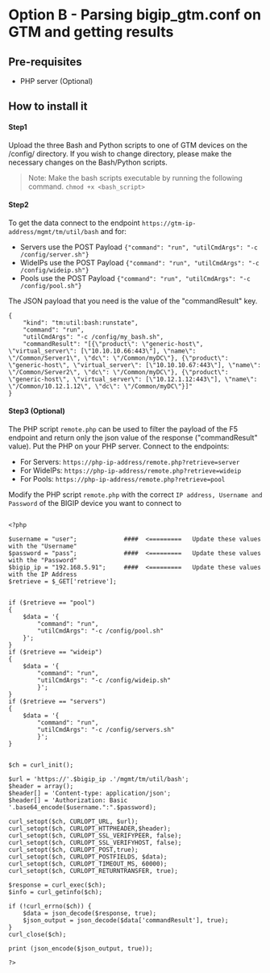 
# Option B - Parsing bigip_gtm.conf on GTM and getting results

## Pre-requisites

* PHP server (Optional)

## How to install it

#### Step1
Upload the three Bash and Python scripts to one of GTM devices on the /config/ directory. If you wish to change directory, please make the necessary changes on the Bash/Python scripts.

> Note: Make the bash scripts executable by running the following command. `chmod +x <bash_script>`

#### Step2
To get the data connect to the endpoint `https://gtm-ip-address/mgmt/tm/util/bash` and for:
* Servers use the POST Payload `{"command": "run", "utilCmdArgs": "-c /config/server.sh"}`
* WideIPs use the POST Payload `{"command": "run", "utilCmdArgs": "-c /config/wideip.sh"}`
* Pools use the POST Payload `{"command": "run", "utilCmdArgs": "-c /config/pool.sh"}`

The JSON payload that you need is the value of the "commandResult" key.

```shell
{
    "kind": "tm:util:bash:runstate",
    "command": "run",
    "utilCmdArgs": "-c /config/my_bash.sh",
    "commandResult": "[{\"product\": \"generic-host\", \"virtual_server\": [\"10.10.10.66:443\"], \"name\": \"/Common/Server1\", \"dc\": \"/Common/myDC\"}, {\"product\": \"generic-host\", \"virtual_server\": [\"10.10.10.67:443\"], \"name\": \"/Common/Server2\", \"dc\": \"/Common/myDC\"}, {\"product\": \"generic-host\", \"virtual_server\": [\"10.12.1.12:443\"], \"name\": \"/Common/10.12.1.12\", \"dc\": \"/Common/myDC\"}]"
}
```

#### Step3 (Optional)
The PHP script `remote.php` can be used to filter the payload of the F5 endpoint and return only the json value of the response ("commandResult" value).
Put the PHP on your PHP server. Connect to the endpoints:
* For Servers: `https://php-ip-address/remote.php?retrieve=server`
* For WideIPs: `https://php-ip-address/remote.php?retrieve=wideip`
* For Pools: `https://php-ip-address/remote.php?retrieve=pool`

Modify the PHP script `remote.php` with the correct  `IP address, Username and Password` of the BIGIP device you want to connect to

```shell

<?php 

$username = "user";             ####  <=========   Update these values with the "Username" 
$password = "pass";             ####  <=========   Update these values with the "Password" 
$bigip_ip = "192.168.5.91";     ####  <=========   Update these values with the IP Address 
$retrieve = $_GET['retrieve'];


if ($retrieve == "pool")
{
	$data = '{
		"command": "run",
		"utilCmdArgs": "-c /config/pool.sh"
	}';
}
if ($retrieve == "wideip")
{
	$data = '{
		"command": "run",
		"utilCmdArgs": "-c /config/wideip.sh"
		}';
}
if ($retrieve == "servers")
{
	$data = '{
		"command": "run",
		"utilCmdArgs": "-c /config/servers.sh"
		}';
}


$ch = curl_init();

$url = 'https://'.$bigip_ip .'/mgmt/tm/util/bash';
$header = array();
$header[] = 'Content-type: application/json';
$header[] = 'Authorization: Basic '.base64_encode($username.":".$password);

curl_setopt($ch, CURLOPT_URL, $url); 
curl_setopt($ch, CURLOPT_HTTPHEADER,$header);
curl_setopt($ch, CURLOPT_SSL_VERIFYPEER, false);
curl_setopt($ch, CURLOPT_SSL_VERIFYHOST, false);
curl_setopt($ch, CURLOPT_POST,true);
curl_setopt($ch, CURLOPT_POSTFIELDS, $data); 
curl_setopt($ch, CURLOPT_TIMEOUT_MS, 60000);
curl_setopt($ch, CURLOPT_RETURNTRANSFER, true);

$response = curl_exec($ch);
$info = curl_getinfo($ch);

if (!curl_errno($ch)) {
	$data = json_decode($response, true);
	$json_output = json_decode($data['commandResult'], true);
}
curl_close($ch);

print (json_encode($json_output, true));

?>

```
